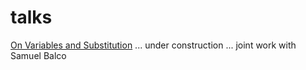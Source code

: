 # talks

[On Variables and Substitution](https://hackmd.io/s/BkLiMcFPQ) ... under construction ... joint work with Samuel Balco
